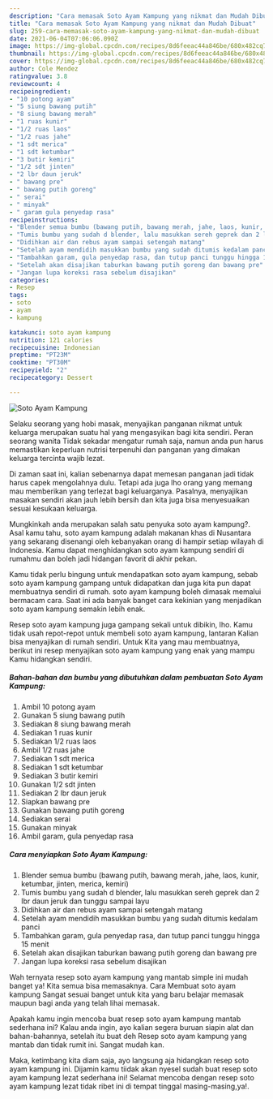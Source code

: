 ```yaml
---
description: "Cara memasak Soto Ayam Kampung yang nikmat dan Mudah Dibuat"
title: "Cara memasak Soto Ayam Kampung yang nikmat dan Mudah Dibuat"
slug: 259-cara-memasak-soto-ayam-kampung-yang-nikmat-dan-mudah-dibuat
date: 2021-06-04T07:06:06.090Z
image: https://img-global.cpcdn.com/recipes/8d6feeac44a846be/680x482cq70/soto-ayam-kampung-foto-resep-utama.jpg
thumbnail: https://img-global.cpcdn.com/recipes/8d6feeac44a846be/680x482cq70/soto-ayam-kampung-foto-resep-utama.jpg
cover: https://img-global.cpcdn.com/recipes/8d6feeac44a846be/680x482cq70/soto-ayam-kampung-foto-resep-utama.jpg
author: Cole Mendez
ratingvalue: 3.8
reviewcount: 4
recipeingredient:
- "10 potong ayam"
- "5 siung bawang putih"
- "8 siung bawang merah"
- "1 ruas kunir"
- "1/2 ruas laos"
- "1/2 ruas jahe"
- "1 sdt merica"
- "1 sdt ketumbar"
- "3 butir kemiri"
- "1/2 sdt jinten"
- "2 lbr daun jeruk"
- " bawang pre"
- " bawang putih goreng"
- " serai"
- " minyak"
- " garam gula penyedap rasa"
recipeinstructions:
- "Blender semua bumbu (bawang putih, bawang merah, jahe, laos, kunir, ketumbar, jinten, merica, kemiri)"
- "Tumis bumbu yang sudah d blender, lalu masukkan sereh geprek dan 2 lbr daun jeruk dan tunggu sampai layu"
- "Didihkan air dan rebus ayam sampai setengah matang"
- "Setelah ayam mendidih masukkan bumbu yang sudah ditumis kedalam panci"
- "Tambahkan garam, gula penyedap rasa, dan tutup panci tunggu hingga 15 menit"
- "Setelah akan disajikan taburkan bawang putih goreng dan bawang pre"
- "Jangan lupa koreksi rasa sebelum disajikan"
categories:
- Resep
tags:
- soto
- ayam
- kampung

katakunci: soto ayam kampung 
nutrition: 121 calories
recipecuisine: Indonesian
preptime: "PT23M"
cooktime: "PT30M"
recipeyield: "2"
recipecategory: Dessert

---
```



![Soto Ayam Kampung](https://img-global.cpcdn.com/recipes/8d6feeac44a846be/680x482cq70/soto-ayam-kampung-foto-resep-utama.jpg)

Selaku seorang yang hobi masak, menyajikan panganan nikmat untuk keluarga merupakan suatu hal yang mengasyikan bagi kita sendiri. Peran seorang  wanita Tidak sekadar mengatur rumah saja, namun anda pun harus memastikan keperluan nutrisi terpenuhi dan panganan yang dimakan keluarga tercinta wajib lezat.

Di zaman  saat ini, kalian sebenarnya dapat memesan panganan jadi tidak harus capek mengolahnya dulu. Tetapi ada juga lho orang yang memang mau memberikan yang terlezat bagi keluarganya. Pasalnya, menyajikan masakan sendiri akan jauh lebih bersih dan kita juga bisa menyesuaikan sesuai kesukaan keluarga. 



Mungkinkah anda merupakan salah satu penyuka soto ayam kampung?. Asal kamu tahu, soto ayam kampung adalah makanan khas di Nusantara yang sekarang disenangi oleh kebanyakan orang di hampir setiap wilayah di Indonesia. Kamu dapat menghidangkan soto ayam kampung sendiri di rumahmu dan boleh jadi hidangan favorit di akhir pekan.

Kamu tidak perlu bingung untuk mendapatkan soto ayam kampung, sebab soto ayam kampung gampang untuk didapatkan dan juga kita pun dapat membuatnya sendiri di rumah. soto ayam kampung boleh dimasak memalui bermacam cara. Saat ini ada banyak banget cara kekinian yang menjadikan soto ayam kampung semakin lebih enak.

Resep soto ayam kampung juga gampang sekali untuk dibikin, lho. Kamu tidak usah repot-repot untuk membeli soto ayam kampung, lantaran Kalian bisa menyajikan di rumah sendiri. Untuk Kita yang mau membuatnya, berikut ini resep menyajikan soto ayam kampung yang enak yang mampu Kamu hidangkan sendiri.

<!--inarticleads1-->

##### Bahan-bahan dan bumbu yang dibutuhkan dalam pembuatan Soto Ayam Kampung:

1. Ambil 10 potong ayam
1. Gunakan 5 siung bawang putih
1. Sediakan 8 siung bawang merah
1. Sediakan 1 ruas kunir
1. Sediakan 1/2 ruas laos
1. Ambil 1/2 ruas jahe
1. Sediakan 1 sdt merica
1. Sediakan 1 sdt ketumbar
1. Sediakan 3 butir kemiri
1. Gunakan 1/2 sdt jinten
1. Sediakan 2 lbr daun jeruk
1. Siapkan  bawang pre
1. Gunakan  bawang putih goreng
1. Sediakan  serai
1. Gunakan  minyak
1. Ambil  garam, gula penyedap rasa




<!--inarticleads2-->

##### Cara menyiapkan Soto Ayam Kampung:

1. Blender semua bumbu (bawang putih, bawang merah, jahe, laos, kunir, ketumbar, jinten, merica, kemiri)
1. Tumis bumbu yang sudah d blender, lalu masukkan sereh geprek dan 2 lbr daun jeruk dan tunggu sampai layu
1. Didihkan air dan rebus ayam sampai setengah matang
1. Setelah ayam mendidih masukkan bumbu yang sudah ditumis kedalam panci
1. Tambahkan garam, gula penyedap rasa, dan tutup panci tunggu hingga 15 menit
1. Setelah akan disajikan taburkan bawang putih goreng dan bawang pre
1. Jangan lupa koreksi rasa sebelum disajikan




Wah ternyata resep soto ayam kampung yang mantab simple ini mudah banget ya! Kita semua bisa memasaknya. Cara Membuat soto ayam kampung Sangat sesuai banget untuk kita yang baru belajar memasak maupun bagi anda yang telah lihai memasak.

Apakah kamu ingin mencoba buat resep soto ayam kampung mantab sederhana ini? Kalau anda ingin, ayo kalian segera buruan siapin alat dan bahan-bahannya, setelah itu buat deh Resep soto ayam kampung yang mantab dan tidak rumit ini. Sangat mudah kan. 

Maka, ketimbang kita diam saja, ayo langsung aja hidangkan resep soto ayam kampung ini. Dijamin kamu tiidak akan nyesel sudah buat resep soto ayam kampung lezat sederhana ini! Selamat mencoba dengan resep soto ayam kampung lezat tidak ribet ini di tempat tinggal masing-masing,ya!.

